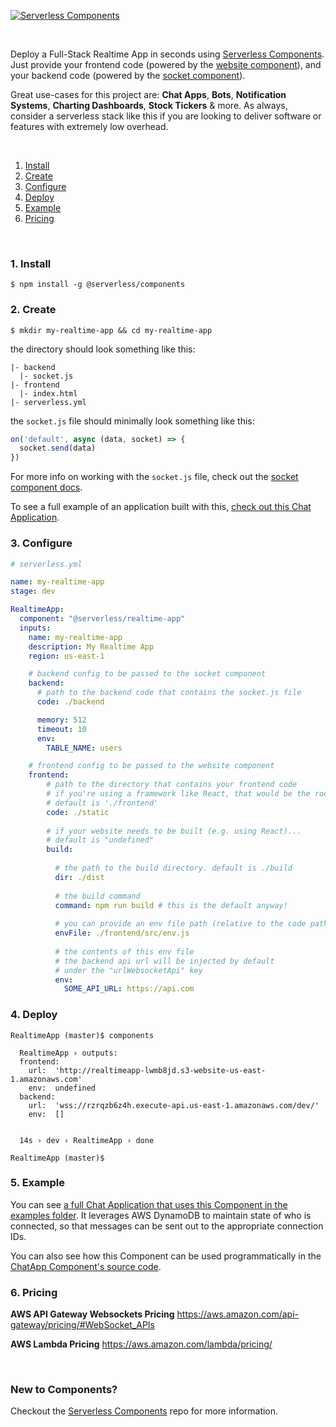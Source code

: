 

[![Serverless Components](https://s3.amazonaws.com/assets.github.serverless/readme-serverless-realtime-application-1.png)](http://serverless.com)

&nbsp;

Deploy a Full-Stack Realtime App in seconds using [Serverless Components](https://github.com/serverless/components). Just provide your frontend code (powered by the [website component](https://github.com/serverless-components/Website)), and your backend code (powered by the [socket component](https://github.com/serverless-components/Socket)).

Great use-cases for this project are: **Chat Apps**, **Bots**, **Notification Systems**, **Charting Dashboards**, **Stock Tickers** & more.  As always, consider a serverless stack like this if you are looking to deliver software or features with extremely low overhead.

&nbsp;

1. [Install](#1-install)
2. [Create](#2-create)
3. [Configure](#3-configure)
4. [Deploy](#4-deploy)
5. [Example](#5-example)
6. [Pricing](#6-pricing)

&nbsp;


### 1. Install

```console
$ npm install -g @serverless/components
```

### 2. Create

```console
$ mkdir my-realtime-app && cd my-realtime-app
```

the directory should look something like this:


```
|- backend
  |- socket.js
|- frontend
  |- index.html
|- serverless.yml

```

the `socket.js` file should minimally look something like this:

```js
on('default', async (data, socket) => {
  socket.send(data)
})

```

For more info on working with the `socket.js` file, check out the [socket component docs](https://github.com/serverless-components/socket).

To see a full example of an application built with this, [check out this Chat Application](https://github.com/serverless-components/RealtimeApp/tree/master/example).

### 3. Configure

```yml
# serverless.yml

name: my-realtime-app
stage: dev

RealtimeApp:
  component: "@serverless/realtime-app"
  inputs:
    name: my-realtime-app
    description: My Realtime App
    region: us-east-1

    # backend config to be passed to the socket component
    backend:
      # path to the backend code that contains the socket.js file
      code: ./backend

      memory: 512
      timeout: 10
      env:
        TABLE_NAME: users

    # frontend config to be passed to the website component
    frontend:
        # path to the directory that contains your frontend code
        # if you're using a framework like React, that would be the root of your frontend project, otherwise it'd be where index.html lives.
        # default is './frontend'
        code: ./static
        
        # if your website needs to be built (e.g. using React)...
        # default is "undefined"
        build:
        
          # the path to the build directory. default is ./build
          dir: ./dist
          
          # the build command
          command: npm run build # this is the default anyway!
          
          # you can provide an env file path (relative to the code path above) to be generated for use by your frontend code. By default it's './src/env.js'
          envFile: ./frontend/src/env.js
          
          # the contents of this env file
          # the backend api url will be injected by default
          # under the "urlWebsocketApi" key
          env:
            SOME_API_URL: https://api.com
```

### 4. Deploy

```console
RealtimeApp (master)$ ️components

  RealtimeApp › outputs:
  frontend: 
    url:  'http://realtimeapp-lwmb8jd.s3-website-us-east-1.amazonaws.com'
    env:  undefined
  backend: 
    url:  'wss://rzrqzb6z4h.execute-api.us-east-1.amazonaws.com/dev/'
    env:  []


  14s › dev › RealtimeApp › done

RealtimeApp (master)$

```

### 5. Example

You can see [a full Chat Application that uses this Component in the examples folder](https://github.com/serverless-components/RealtimeApp/tree/master/example).  It leverages AWS DynamoDB to maintain state of who is connected, so that messages can be sent out to the appropriate connection IDs.

You can also see how this Component can be used programmatically in the [ChatApp Component's source code](https://github.com/serverless-components/ChatApp/blob/master/serverless.js).

### 6. Pricing

**AWS API Gateway Websockets Pricing**
https://aws.amazon.com/api-gateway/pricing/#WebSocket_APIs

**AWS Lambda Pricing**
https://aws.amazon.com/lambda/pricing/

&nbsp;

### New to Components?

Checkout the [Serverless Components](https://github.com/serverless/components) repo for more information.
